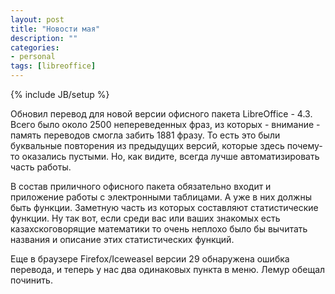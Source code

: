 ```yaml
---
layout: post
title: "Новости мая"
description: ""
categories:
- personal
tags: [libreoffice]
---
```

{% include JB/setup %}

Обновил перевод для новой версии офисного пакета LibreOffice - 4.3. Всего было около 2500 непереведенных фраз, из которых - внимание - память переводов смогла забить 1881 фразу. То есть это были буквальные повторения из предыдущих версий, которые здесь почему-то оказались пустыми. Но, как видите, всегда лучше автоматизировать часть работы.

В состав приличного офисного пакета обязательно входит и приложение работы с электронными таблицами. А уже в них должны быть функции. Заметную часть из которых составляют статистические функции. Ну так вот, если среди вас или ваших знакомых есть казахскоговорящие математики то очень неплохо было бы вычитать названия и описание этих статистических функций.

Еще в браузере Firefox/Iceweasel версии 29 обнаружена ошибка перевода, и теперь у нас два одинаковых пункта в меню. Лемур обещал починить.
